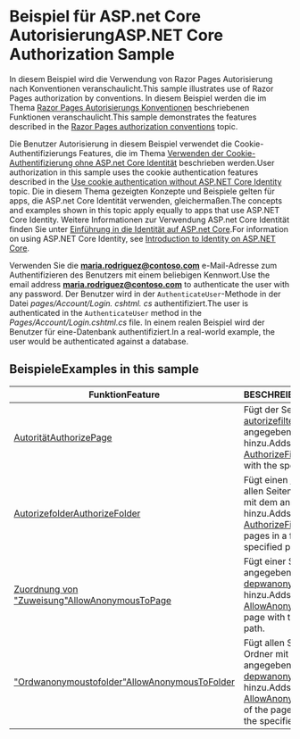 # <a name="aspnet-core-authorization-sample"></a><span data-ttu-id="e12f3-101">Beispiel für ASP.net Core Autorisierung</span><span class="sxs-lookup"><span data-stu-id="e12f3-101">ASP.NET Core Authorization Sample</span></span>

<span data-ttu-id="e12f3-102">In diesem Beispiel wird die Verwendung von Razor Pages Autorisierung nach Konventionen veranschaulicht.</span><span class="sxs-lookup"><span data-stu-id="e12f3-102">This sample illustrates use of Razor Pages authorization by conventions.</span></span> <span data-ttu-id="e12f3-103">In diesem Beispiel werden die im Thema [Razor Pages Autorisierungs Konventionen](https://docs.microsoft.com/aspnet/core/security/authorization/razor-pages-authorization) beschriebenen Funktionen veranschaulicht.</span><span class="sxs-lookup"><span data-stu-id="e12f3-103">This sample demonstrates the features described in the [Razor Pages authorization conventions](https://docs.microsoft.com/aspnet/core/security/authorization/razor-pages-authorization) topic.</span></span>

<span data-ttu-id="e12f3-104">Die Benutzer Autorisierung in diesem Beispiel verwendet die Cookie-Authentifizierungs Features, die im Thema [Verwenden der Cookie-Authentifizierung ohne ASP.net Core Identität](https://docs.microsoft.com/aspnet/core/security/authentication/cookie) beschrieben werden.</span><span class="sxs-lookup"><span data-stu-id="e12f3-104">User authorization in this sample uses the cookie authentication features described in the [Use cookie authentication without ASP.NET Core Identity](https://docs.microsoft.com/aspnet/core/security/authentication/cookie) topic.</span></span> <span data-ttu-id="e12f3-105">Die in diesem Thema gezeigten Konzepte und Beispiele gelten für apps, die ASP.net Core Identität verwenden, gleichermaßen.</span><span class="sxs-lookup"><span data-stu-id="e12f3-105">The concepts and examples shown in this topic apply equally to apps that use ASP.NET Core Identity.</span></span> <span data-ttu-id="e12f3-106">Weitere Informationen zur Verwendung ASP.net Core Identität finden Sie unter [Einführung in die Identität auf ASP.net Core](https://docs.microsoft.com/aspnet/core/security/authentication/identity).</span><span class="sxs-lookup"><span data-stu-id="e12f3-106">For information on using ASP.NET Core Identity, see [Introduction to Identity on ASP.NET Core](https://docs.microsoft.com/aspnet/core/security/authentication/identity).</span></span>

<span data-ttu-id="e12f3-107">Verwenden Sie die **maria.rodriguez@contoso.com** e-Mail-Adresse zum Authentifizieren des Benutzers mit einem beliebigen Kennwort.</span><span class="sxs-lookup"><span data-stu-id="e12f3-107">Use the email address **maria.rodriguez@contoso.com** to authenticate the user with any password.</span></span> <span data-ttu-id="e12f3-108">Der Benutzer wird in der `AuthenticateUser`-Methode in der Datei *pages/Account/Login. cshtml. cs* authentifiziert.</span><span class="sxs-lookup"><span data-stu-id="e12f3-108">The user is authenticated in the `AuthenticateUser` method in the *Pages/Account/Login.cshtml.cs* file.</span></span> <span data-ttu-id="e12f3-109">In einem realen Beispiel wird der Benutzer für eine-Datenbank authentifiziert.</span><span class="sxs-lookup"><span data-stu-id="e12f3-109">In a real-world example, the user would be authenticated against a database.</span></span>

## <a name="examples-in-this-sample"></a><span data-ttu-id="e12f3-110">Beispiele</span><span class="sxs-lookup"><span data-stu-id="e12f3-110">Examples in this sample</span></span>

| <span data-ttu-id="e12f3-111">Funktion</span><span class="sxs-lookup"><span data-stu-id="e12f3-111">Feature</span></span> | <span data-ttu-id="e12f3-112">BESCHREIBUNG</span><span class="sxs-lookup"><span data-stu-id="e12f3-112">Description</span></span> |
| --- | --- |
| [<span data-ttu-id="e12f3-113">Autorität</span><span class="sxs-lookup"><span data-stu-id="e12f3-113">AuthorizePage</span></span>](https://docs.microsoft.com/dotnet/api/microsoft.extensions.dependencyinjection.pageconventioncollectionextensions.authorizepage) | <span data-ttu-id="e12f3-114">Fügt der Seite einen [autorizefilter](https://docs.microsoft.com/dotnet/api/microsoft.aspnetcore.mvc.authorization.authorizefilter) mit dem angegebenen Pfad hinzu.</span><span class="sxs-lookup"><span data-stu-id="e12f3-114">Adds an [AuthorizeFilter](https://docs.microsoft.com/dotnet/api/microsoft.aspnetcore.mvc.authorization.authorizefilter) to the page with the specified path.</span></span> |
| [<span data-ttu-id="e12f3-115">Autorizefolder</span><span class="sxs-lookup"><span data-stu-id="e12f3-115">AuthorizeFolder</span></span>](https://docs.microsoft.com/dotnet/api/microsoft.extensions.dependencyinjection.pageconventioncollectionextensions.authorizefolder) | <span data-ttu-id="e12f3-116">Fügt einen [autorizefilter](https://docs.microsoft.com/dotnet/api/microsoft.aspnetcore.mvc.authorization.authorizefilter) zu allen Seiten in einem Ordner mit dem angegebenen Pfad hinzu.</span><span class="sxs-lookup"><span data-stu-id="e12f3-116">Adds an [AuthorizeFilter](https://docs.microsoft.com/dotnet/api/microsoft.aspnetcore.mvc.authorization.authorizefilter) to all of the pages in a folder with the specified path.</span></span> |
| [<span data-ttu-id="e12f3-117">Zuordnung von "Zuweisung"</span><span class="sxs-lookup"><span data-stu-id="e12f3-117">AllowAnonymousToPage</span></span>](https://docs.microsoft.com/dotnet/api/microsoft.extensions.dependencyinjection.pageconventioncollectionextensions.allowanonymoustopage) | <span data-ttu-id="e12f3-118">Fügt einer Seite mit dem angegebenen Pfad einen " [depwanonymousfilter](https://docs.microsoft.com/dotnet/api/microsoft.aspnetcore.mvc.authorization.allowanonymousfilter) " hinzu.</span><span class="sxs-lookup"><span data-stu-id="e12f3-118">Adds an [AllowAnonymousFilter](https://docs.microsoft.com/dotnet/api/microsoft.aspnetcore.mvc.authorization.allowanonymousfilter) to a page with the specified path.</span></span> |
| [<span data-ttu-id="e12f3-119">"Ordwanonymoustofolder"</span><span class="sxs-lookup"><span data-stu-id="e12f3-119">AllowAnonymousToFolder</span></span>](https://docs.microsoft.com/dotnet/api/microsoft.extensions.dependencyinjection.pageconventioncollectionextensions.allowanonymoustofolder) | <span data-ttu-id="e12f3-120">Fügt allen Seiten in einem Ordner mit dem angegebenen Pfad einen " [depwanonymousfilter](https://docs.microsoft.com/dotnet/api/microsoft.aspnetcore.mvc.authorization.allowanonymousfilter) " hinzu.</span><span class="sxs-lookup"><span data-stu-id="e12f3-120">Adds an [AllowAnonymousFilter](https://docs.microsoft.com/dotnet/api/microsoft.aspnetcore.mvc.authorization.allowanonymousfilter) to all of the pages in a folder with the specified path.</span></span> |
